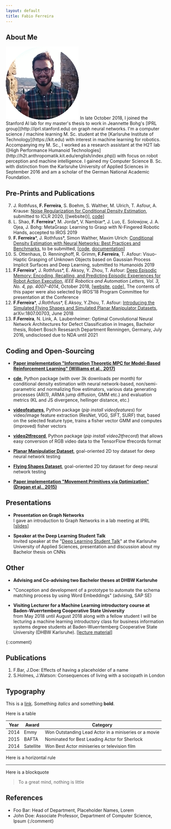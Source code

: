 ```yaml
---
layout: default
title: Fabio Ferreira
---
```


## About Me

<img class="profile-picture" src="pic.gif">
In late October 2018, I joined the Stanford AI lab for my master's thesis to work in Jeannette Bohg's [IPRL group](http://iprl.stanford.edu) on graph neural networks. I'm a computer science / machine learning M. Sc. student at the [Karlsruhe Institute of Technology](https://kit.edu) with interest in machine learning for robotics. Accompanying my M. Sc., I worked as a research assistant at the H2T lab ([High Performance Humanoid Technologies](http://h2t.anthropomatik.kit.edu/english/index.php)) with focus on robot perception and machine intelligence. I gained my Computer Science B. Sc. with distinction from the Karlsruhe University of Applied Sciences in September 2016 and am a scholar of the German National Academic Foundation.

## Pre-Prints and Publications
7. J. Rothfuss, **F. Ferreira**, S. Boehm, S. Walther, M. Ulrich, T. Asfour, A. Krause: [Noise Regularization for Conditional Density Estimation](https://arxiv.org/abs/1907.08982), submitted to ICLR 2020, [[website()], [code](https://github.com/freelunchtheorem/Conditional_Density_Estimation)]
6. L. Shao, **F. Ferreira***, M. Jorda*, V. Nambiar*, J. Luo, E. Solowjow, J. A. Ojea, J. Bohg: MetaGrasp: Learning to Grasp with N-Fingered Robotic Hands, accepted to IROS 2019
5. **F. Ferreira***, J. Rothfuss*, Simon Walther, Maxim Ulrich: [Conditional Density Estimation with Neural Networks: Best Practices and Benchmarks](https://arxiv.org/abs/1903.00954), to be submitted, [[code](https://github.com/freelunchtheorem/Conditional_Density_Estimation/), [documentation](https://jonasrothfuss.github.io/Conditional_Density_Estimation)]
4. S. Ottenhaus, D. Renninghoff, R. Grimm, **F.Ferreira**, T. Asfour: Visuo-Haptic Grasping of Unknown Objects based on Gaussian Process Implicit Surfaces and Deep Learning, submitted to Humanoids 2019
3. **F.Ferreira***, J. Rothfuss*, E. Aksoy, Y. Zhou, T. Asfour: [Deep Episodic Memory: Encoding, Recalling, and Predicting Episodic Experiences for Robot Action Execution](https://arxiv.org/abs/1801.04134), *IEEE Robotics and Automation Letters, Vol. 3, No. 4, pp. 4007-4014*, October 2018, [[website](http://h2t-projects.webarchiv.kit.edu/Projects/episodicmemory), [code](https://github.com/jonasrothfuss/DeepEpisodicMemory)], The contents of this paper were also selected by IROS'18 Program Committee for presentation at the Conference
2. **F.Ferreira***, J.Rothfuss*, E.Aksoy, Y.Zhou, T. Asfour: [Introducing the Simulated Flying Shapes and Simulated Planar Manipulator Datasets](https://arxiv.org/abs/1807.00703), arXiv:1807.00703, June 2018
1. **F.Ferreira**, N. Link, A. Laubenheimer: Optimal Convolutional Neural Network Architectures for Defect Classification in Images, Bachelor thesis, Robert Bosch Resesarch Department Renningen, Germany, July 2016, undisclosed due to NDA until 2021

## Coding and Open-Sourcing
+ __[Paper implementation "Information Theoretic MPC for Model-Based Reinforcement Learning" (Williams et al., 2017)](https://github.com/ferreirafabio/mppi_pendulum)__

+ **[cde](https://github.com/freelunchtheorem/Conditional_Density_Estimation)**, Python package (with over 3k downloads per month) for conditional density estimation with neural network-based, non/semi-parametric and normalizing flow estimators, various data generating processes (AR(1), ARMA jump diffusion, GMM etc.) and evaluation metrics (KL and JS divergence, hellinger distance, etc.) 

+ **[videofeatures](https://github.com/jonasrothfuss/videofeatures)**, Python package (*pip install videofeatures*) for video/image feature extraction (ResNet, VGG, SIFT, SURF) that, based on the selected feature type, trains a fisher vector GMM and computes (improved) fisher vectors

+ **[video2tfrecord](https://github.com/ferreirafabio/video2tfrecord)**, Python package (*pip install video2tfrecord*) that allows easy conversion of RGB video data to the TensorFlow tfrecords format

+ **[Planar Manipulatior Dataset](https://github.com/ferreirafabio/PlanarManipulatorDataset)**, goal-oriented 2D toy dataset for deep neural network testing

+ **[Flying Shapes Dataset](https://github.com/ferreirafabio/FlyingShapesDataset)**, goal-oriented 2D toy dataset for deep neural network testing

+ __[Paper implementation "Movement Primitives via Optimization" (Dragan et al., 2015)](https://github.com/ferreirafabio/movement_primitives_via_optimization)__ <br/>

## Presentations
+ __Presentation on Graph Networks__<br/>
I gave an introduction to Graph Networks in a lab meeting at IPRL [[slides](https://www.dropbox.com/sh/dnjnjggevvxo8jl/AAA5B2f7QP7LW7YIqjYeElvia?dl=0)]

+ __Speaker at the Deep Learning Student Talk__ <br/>
Invited speaker at the "[Deep Learning Student Talk](https://ferreirafabio.github.io/data/posterdl.pdf)" at the Karlsruhe University of Applied Sciences, presentation and discussion about my Bachelor thesis on CNNs

## Other
+ __Advising and Co-advising two Bachelor theses at DHBW Karlsruhe__<br/>
- "Conception and development of a prototype to automate the schema matching process by using Word Embeddings" (advising, SAP SE)

+ __Visiting Lecturer for a Machine Learning introductory course at Baden-Wuerrtemberg Cooperative State University__<br/>
from May 2018 until August 2018 along with a fellow student I will be lecturing a machine learning introductory class for business information systems degree students at Baden-Wuerrtemberg Cooperative State University (DHBW Karlsruhe). [[lecture material](https://github.com/ferreirafabio/Intro_to_ML_DHBW)]

{::comment}
## Publications

1. F.Bar, J.Doe: Effects of having a placeholder of a name
2. S.Holmes, J.Watson: Consequences of living with a sociopath in London

## Typography

This is a [link](http://google.com). Something *italics* and something **bold**.

Here is a table

Year | Award | Category
-----|-------|--------
2014 | Emmy  | Won Outstanding Lead Actor in a miniseries or a movie
2015 | BAFTA | Nominated for Best Leading Actor for Sherlock
2014 | Satellite | Won Best Actor miniseries or television film

Here is a horizontal rule

---

Here is a blockquote

> To a great mind, nothing is little

## References

* Foo Bar: Head of Department, Placeholder Names, Lorem
* John Doe: Associate Professor, Department of Computer Science, Ipsum
{:/comment}

